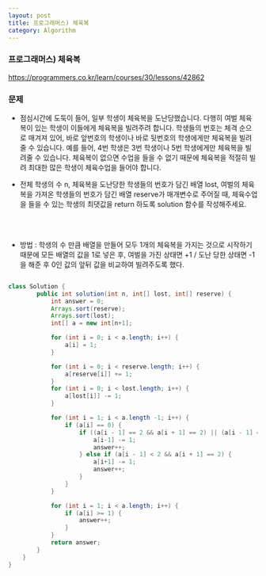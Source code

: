 ```yaml
---
layout: post
title: 프로그래머스) 체육복
category: Algorithm
---
```


### 프로그래머스) 체육복
https://programmers.co.kr/learn/courses/30/lessons/42862

### 문제
- 점심시간에 도둑이 들어, 일부 학생이 체육복을 도난당했습니다.
    다행히 여벌 체육복이 있는 학생이 이들에게 체육복을 빌려주려 합니다.
    학생들의 번호는 체격 순으로 매겨져 있어, 바로 앞번호의 학생이나 바로 뒷번호의 학생에게만 체육복을 빌려줄 수 있습니다.
    예를 들어, 4번 학생은 3번 학생이나 5번 학생에게만 체육복을 빌려줄 수 있습니다.
    체육복이 없으면 수업을 들을 수 없기 때문에 체육복을 적절히 빌려 최대한 많은 학생이 체육수업을 들어야 합니다.

-  전체 학생의 수 n, 체육복을 도난당한 학생들의 번호가 담긴 배열 lost,
    여벌의 체육복을 가져온 학생들의 번호가 담긴 배열 reserve가 매개변수로 주어질 때,
    체육수업을 들을 수 있는 학생의 최댓값을 return 하도록 solution 함수를 작성해주세요.

<br><br>

- 방법 : 학생의 수 만큼 배열을 만들어 모두 1개의 체육복을 가지는 것으로 시작하기 때문에 모든 배열의 값을 1로 넣은 후, 여벌을 가진 상태면 +1 / 도난 당한 상태면 -1을 해준 후 0인 값의 앞뒤 값을 비교하여 빌려주도록 했다. 

```java

class Solution {
        public int solution(int n, int[] lost, int[] reserve) {
            int answer = 0;
            Arrays.sort(reserve);
            Arrays.sort(lost);
            int[] a = new int[n+1];

            for (int i = 0; i < a.length; i++) {
                a[i] = 1;
            }

            for (int i = 0; i < reserve.length; i++) {
                a[reserve[i]] += 1;
            }
            for (int i = 0; i < lost.length; i++) {
                a[lost[i]] -= 1;
            }

            for (int i = 1; i < a.length -1; i++) {
                if (a[i] == 0) {
                    if ((a[i - 1] == 2 && a[i + 1] == 2) || (a[i - 1] == 2 && a[i + 1] < 2)) {
                        a[i-1] -= 1;
                        answer++;
                    } else if (a[i - 1] < 2 && a[i + 1] == 2) {
                        a[i+1] -= 1;
                        answer++;
                    }
                }
            }

            for (int i = 1; i < a.length; i++) {
                if (a[i] >= 1) {
                    answer++;
                }
            }
            return answer;
        }
    }
}


```

<br>

